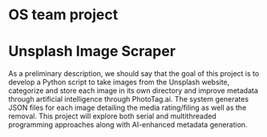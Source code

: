 # OS team project
# Unsplash Image Scraper

As a preliminary description, we should say that the goal of this project is to develop a Python script to take images from the Unsplash website, categorize and store each image in its own directory and improve metadata through artificial intelligence through PhotoTag.ai. The system generates JSON files for each image detailing the media rating/filing as well as the removal. This project will explore both serial and multithreaded programming approaches along with AI-enhanced metadata generation.
